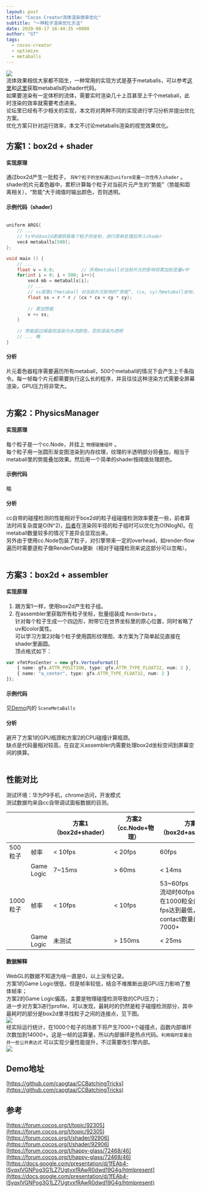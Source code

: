 ```yaml
---
layout: post
title: "Cocos Creator流体渲染效率优化"
subtitle: "一种粒子渲染优化方法"
date: 2020-08-17 16:44:35 +0800
author: "GT"
tags:
  - cocos-creator
  - optimize
  - metaballs
---
```


![](/img/in-post/20200817/pipe_and_water.gif)
<br />流体效果相信大家都不陌生，一种常用的实现方式是基于metaballs，可以参考[这里](https://www.shadertoy.com/view/tsXGDM)和[这里](https://www.shadertoy.com/view/4sBXRy)获取metaballs的shader代码。<br />如果要渲染有一定体积的流体，需要实时渲染几十上百甚至上千个metaball，此时渲染的效率就需要考虑进来。<br />论坛里已经有不少相关的实现，本文将对两种不同的实现进行学习分析并提出优化方案。<br />优化方案只针对运行效率，本文不讨论metaballs渲染的视觉效果优化。<br />

<a name="qEgVc"></a>
## 方案1：box2d + shader
<a name="90ed305f"></a>
#### 实现原理
通过box2d产生一批粒子， `将N个粒子的坐标通过uniform变量一次性传入shader` 。<br />shader的片元着色器中，累积计算每个粒子对当前片元产生的“势能”（势能和距离相关），“势能”大于阈值时输出颜色，否则透明。<br />

<a name="bw54n"></a>
#### 示例代码（shader）
```c

uniform ARGS{
    // ...
    // ts中从box2d直接获取每个粒子的坐标，进行简单处理后传入shader
    vec4 metaballs[500];
};

void main () {
    // ...
    float v = 0.0;			// 所有metaball对当前片元的影响将累加到变量v中
    for(int i = 0; i < 500; i++){
        vec4 mb = metaballs[i];
        // ...
        // ss是第i个metaball 对当前片元影响的“势能”, (cx, cy)为metaball坐标，r为半径
        float ss = r * r / (cx * cx + cy * cy);
        
        // 累加势能
        v += ss;
    }
    
    // 势能超过阈值则渲染为水流颜色，否则渲染为透明
    // ... 略
}
```
<a name="YHo1z"></a>
#### 分析
片元着色器程序需要遍历所有metaball，500个metaball的情况下会产生上千条指令。每一帧每个片元都需要执行这么长的程序，并且往往这种渲染方式需要全屏幕渲染，GPU压力将非常大。<br />
<br />

<a name="rb5Dt"></a>
## 方案2：PhysicsManager
<a name="354bv"></a>
#### 实现原理
每个粒子是一个cc.Node，并挂上 `物理碰撞组件` 。<br />每个粒子用一张圆形渐变图渲染到内存纹理，纹理的半透明部分将叠加，相当于metaball里的势能叠加效果。然后用一个简单的shader按阈值处理颜色。<br />

<a name="1nNxV"></a>
#### 示例代码
略<br />

<a name="ZVNAq"></a>
#### 分析
cc自带的碰撞检测的性能相对于box2d的粒子组碰撞检测效率要差一些，前者算法时间复杂度是O(N^2)，[后者](https://docs.google.com/presentation/d/1fEAb4-lSyqxlVGNPog3G1LZ7UgtvxfRAwR0dwd19G4g/htmlpresent)在渲染同半径的粒子组时可以优化为O(NlogN)。在metaball数量较多的情况下差异会显现出来。<br />另外由于使用cc.Node包装了粒子，对引擎带来一定的overhead，如render-flow遍历时需要逐粒子做RenderData更新（相对于碰撞检测来说这部分可以忽略）。<br />
<br />

<a name="ebca0d21"></a>
## 方案3：box2d + assembler
<a name="2z693"></a>
#### 实现原理

1. 跟方案1一样，使用box2d产生粒子组。
1. 在assembler里获取所有粒子坐标，批量组装成 `RenderData` 。<br />针对每个粒子生成一个四边形，附带它在世界坐标里的原心位置，同时省略了uv和color属性。<br />可以学习方案2对每个粒子使用圆形纹理图，本方案为了简单起见直接在shader里画圆。<br />顶点格式如下：
```typescript
var vfmtPosCenter = new gfx.VertexFormat([
    { name: gfx.ATTR_POSITION, type: gfx.ATTR_TYPE_FLOAT32, num: 2 },   // 粒子顶点（1个粒子有3个或4个顶点）
    { name: "a_center", type: gfx.ATTR_TYPE_FLOAT32, num: 2 }           // 原粒子中心（每个顶点相同数据）
]);
```


<a name="34577a27"></a>
#### 示例代码
见[Demo](https://github.com/caogtaa/CCBatchingTricks)内的 `SceneMetaBalls` <br />

<a name="72fa7c88"></a>
#### 分析
避开了方案1的GPU瓶颈和方案2的CPU碰撞计算瓶颈。<br />缺点是代码量相对较高，在自定义assembler内需要处理box2d坐标空间到屏幕空间的换算。<br />
<br />

<a name="9c0db15b"></a>
## 性能对比
测试环境：华为P9手机，chrome访问，开发模式<br />测试数据均来自cc自带调试面板数据的目测。

|  |  | 方案1<br />（box2d+shader） | 方案2<br />（cc.Node+物理） | 方案3<br />（box2d+assembler） |
| --- | --- | --- | --- | --- |
| 500粒子 | 帧率 | < 10fps | < 20fps | 60fps |
|  | Game Logic | 7~15ms | > 60ms | < 14ms |
| 1000粒子 | 帧率 | < 10fps | < 10fps | 53~60fps<br />流动时60fps；<br />在1000粒全部积压时fps达到最低，此时contact数量最多，为7000+ |
|  | Game Logic | 未测试 | > 150ms | < 25ms |

<a name="Dkmqp"></a>
#### 数据解释
WebGL的数据不知道为啥一直是0，以上没有记录。<br />方案1的Game Logic很低，但是帧率较低，结合不难推断出是GPU压力影响了整体帧率；<br />方案2的Game Logic偏高，主要是物理碰撞检测导致的CPU压力；<br />进一步对方案3进行profile，可以发现，最耗时的仍然是粒子碰撞检测部分，其中最耗时的部分是box2d里寻找粒子之间的连接点，见下图。<br />
![](/img/in-post/20200817/box2d_profile.png)
<br />经实际运行统计，在1000个粒子的场景下将产生7000+个碰撞点，函数内部循环次数加到14000+。这是一帧的运算量，所以内部循环是热点代码。`利用临时变量合并一些公共表达式` 可以实现少量性能提升，不过需要改引擎内部。<br />
![](/img/in-post/20200817/findContacts.png)
<br />

<a name="1wvkA"></a>
## Demo地址
[https://github.com/caogtaa/CCBatchingTricks](https://github.com/caogtaa/CCBatchingTricks)<br />

<a name="9PDZW"></a>
## 参考
[https://forum.cocos.org/t/topic/92305](https://forum.cocos.org/t/topic/92305)<br />[https://forum.cocos.org/t/shader/92906](https://forum.cocos.org/t/shader/92906)<br />[https://forum.cocos.org/t/happy-glass/72468/46](https://forum.cocos.org/t/happy-glass/72468/46)<br />[https://docs.google.com/presentation/d/1fEAb4-lSyqxlVGNPog3G1LZ7UgtvxfRAwR0dwd19G4g/htmlpresent](https://docs.google.com/presentation/d/1fEAb4-lSyqxlVGNPog3G1LZ7UgtvxfRAwR0dwd19G4g/htmlpresent)
